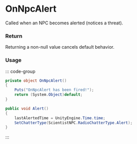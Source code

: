 <Badge type="danger" text="Carbon Compatible"/><Badge type="warning" text="Oxide Compatible"/>
# OnNpcAlert
Called when an NPC becomes alerted (notices a threat).
### Return
Returning a non-null value cancels default behavior.

### Usage
::: code-group
```csharp [Example]
private object OnNpcAlert()
{
	Puts("OnNpcAlert has been fired!");
	return (System.Object)default;
}
```
```csharp [Source — Assembly-CSharp @ ScientistNPC]
public void Alert()
{
	lastAlertedTime = UnityEngine.Time.time;
	SetChatterType(ScientistNPC.RadioChatterType.Alert);
}

```
:::
